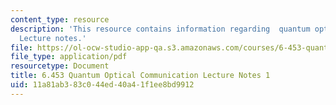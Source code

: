```yaml
---
content_type: resource
description: 'This resource contains information regarding  quantum optical communication:
  Lecture notes.'
file: https://ol-ocw-studio-app-qa.s3.amazonaws.com/courses/6-453-quantum-optical-communication-fall-2016/11a81ab383c044ed40a41f1ee8bd9912_MIT6_453F16_Lect1.pdf
file_type: application/pdf
resourcetype: Document
title: 6.453 Quantum Optical Communication Lecture Notes 1
uid: 11a81ab3-83c0-44ed-40a4-1f1ee8bd9912
---
```

